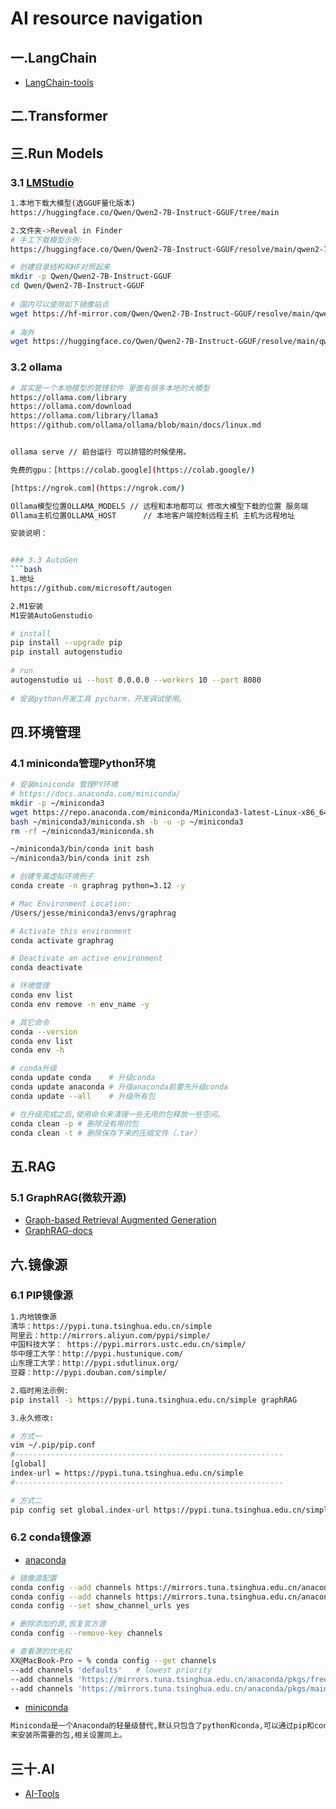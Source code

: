 # AI resource navigation

## 一.LangChain
+ [LangChain-tools](https://python.langchain.com/v0.2/docs/integrations/tools/)

## 二.Transformer

## 三.Run Models
### 3.1 [LMStudio](https://lmstudio.ai/)
```bash
1.本地下载大模型(选GGUF量化版本)
https://huggingface.co/Qwen/Qwen2-7B-Instruct-GGUF/tree/main

2.文件夹->Reveal in Finder
# 手工下载模型示例:
https://huggingface.co/Qwen/Qwen2-7B-Instruct-GGUF/resolve/main/qwen2-7b-instruct-q2_k.gguf

# 创建目录结构和HF对照起来
mkdir -p Qwen/Qwen2-7B-Instruct-GGUF
cd Qwen/Qwen2-7B-Instruct-GGUF
 
# 国内可以使用如下镜像站点
wget https://hf-mirror.com/Qwen/Qwen2-7B-Instruct-GGUF/resolve/main/qwen2-7b-instruct-q2_k.gguf
 
# 海外
wget https://huggingface.co/Qwen/Qwen2-7B-Instruct-GGUF/resolve/main/qwen2-7b-instruct-q2_k.gguf 
```

### 3.2 ollama

```bash
# 其实是一个本地模型的管理软件 里面有很多本地的大模型
https://ollama.com/library 
https://ollama.com/download 
https://ollama.com/library/llama3 
https://github.com/ollama/ollama/blob/main/docs/linux.md


ollama serve // 前台运行 可以排错的时候使用。

免费的gpu：[https://colab.google](https://colab.google/) 

[https://ngrok.com](https://ngrok.com/) 

Ollama模型位置OLLAMA_MODELS // 远程和本地都可以 修改大模型下载的位置 服务端
Ollama主机位置OLLAMA_HOST      // 本地客户端控制远程主机 主机为远程地址

安装说明：


### 3.3 AutoGen
```bash
1.地址
https://github.com/microsoft/autogen

2.M1安装
M1安装AutoGenstudio

# install
pip install --upgrade pip
pip install autogenstudio
   
# run
autogenstudio ui --host 0.0.0.0 --workers 10 --port 8080
   
# 安装python开发工具 pycharm，开发调试使用。
```

## 四.环境管理

### 4.1 miniconda管理Python环境

```bash
# 安装miniconda 管理PY环境
# https://docs.anaconda.com/miniconda/
mkdir -p ~/miniconda3
wget https://repo.anaconda.com/miniconda/Miniconda3-latest-Linux-x86_64.sh -O ~/miniconda3/miniconda.sh
bash ~/miniconda3/miniconda.sh -b -u -p ~/miniconda3
rm -rf ~/miniconda3/miniconda.sh

~/miniconda3/bin/conda init bash
~/miniconda3/bin/conda init zsh

# 创建专属虚拟环境例子
conda create -n graphrag python=3.12 -y

# Mac Environment Location: 
/Users/jesse/miniconda3/envs/graphrag

# Activate this environment
conda activate graphrag

# Deactivate an active environment
conda deactivate

# 环境管理
conda env list
conda env remove -n env_name -y

# 其它命令
conda --version
conda env list
conda env -h

# conda升级
conda update conda    # 升级conda
conda update anaconda # 升级anaconda前要先升级conda
conda update --all    # 升级所有包

# 在升级完成之后,使用命令来清理一些无用的包释放一些空间。
conda clean -p # 删除没有用的包
conda clean -t # 删除保存下来的压缩文件（.tar）
```

## 五.RAG

### 5.1 GraphRAG(微软开源)
+ [Graph-based Retrieval Augmented Generation](https://github.com/microsoft/graphrag)
+ [GraphRAG-docs](https://microsoft.github.io/graphrag/)


## 六.镜像源
### 6.1 PIP镜像源
```bash
1.内地镜像源
清华：https://pypi.tuna.tsinghua.edu.cn/simple
阿里云：http://mirrors.aliyun.com/pypi/simple/
中国科技大学： https://pypi.mirrors.ustc.edu.cn/simple/
华中理工大学：http://pypi.hustunique.com/
山东理工大学：http://pypi.sdutlinux.org/ 
豆瓣：http://pypi.douban.com/simple/

2.临时用法示例:
pip install -i https://pypi.tuna.tsinghua.edu.cn/simple graphRAG

3.永久修改:

# 方式一
vim ~/.pip/pip.conf
#------------------------------------------------------------ 
[global]
index-url = https://pypi.tuna.tsinghua.edu.cn/simple
#------------------------------------------------------------ 

# 方式二
pip config set global.index-url https://pypi.tuna.tsinghua.edu.cn/simple
```

### 6.2 conda镜像源
+ [anaconda](https://mirrors.tuna.tsinghua.edu.cn/help/anaconda/)

```bash
# 镜像源配置
conda config --add channels https://mirrors.tuna.tsinghua.edu.cn/anaconda/pkgs/free/
conda config --add channels https://mirrors.tuna.tsinghua.edu.cn/anaconda/pkgs/main/
conda config --set show_channel_urls yes

# 删除添加的源,恢复官方源
conda config --remove-key channels

# 查看源的优先权
XX@MacBook-Pro ~ % conda config --get channels
--add channels 'defaults'   # lowest priority
--add channels 'https://mirrors.tuna.tsinghua.edu.cn/anaconda/pkgs/free/'
--add channels 'https://mirrors.tuna.tsinghua.edu.cn/anaconda/pkgs/main/'   # highest priority
```


+ [miniconda](https://mirrors.tuna.tsinghua.edu.cn/anaconda/miniconda/)

```bash
Miniconda是一个Anaconda的轻量级替代,默认只包含了python和conda,可以通过pip和conda  
来安装所需要的包,相关设置同上。
```


## 三十.AI
+ [AI-Tools](https://github.com/Tavely/Popular-AI-tools-list-by-category/blob/main/README_ZH.md)
